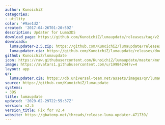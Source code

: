 ```yaml
---
author: KunoichiZ
categories:
- utility
color: '#9ae1d2'
created: '2017-04-26T01:20:59Z'
description: Updater for Luma3DS
download_page: https://github.com/KunoichiZ/lumaupdate/releases/tag/v2.5
downloads:
  lumaupdater-2.5.zip: https://github.com/KunoichiZ/lumaupdate/releases/download/v2.5/lumaupdater-2.5.zip
  lumaupdater.cia: https://github.com/KunoichiZ/lumaupdate/releases/download/v2.5/lumaupdater.cia
github: KunoichiZ/lumaupdate
icon: https://raw.githubusercontent.com/KunoichiZ/lumaupdate/master/meta/icon.png
image: https://avatars1.githubusercontent.com/u/19984244?v=4
layout: app
qr:
  lumaupdater.cia: https://db.universal-team.net/assets/images/qr/lumaupdater.cia.png
source: https://github.com/KunoichiZ/lumaupdate
systems:
- 3DS
title: lumaupdate
updated: '2020-02-29T22:55:37Z'
version: v2.5
version_title: Fix for v2.4
website: https://gbatemp.net/threads/release-luma-updater.471739/
---
```

